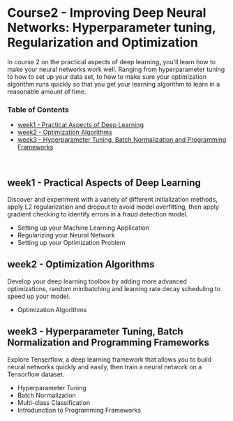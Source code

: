 # Course2 - Improving Deep Neural Networks: Hyperparameter tuning, Regularization and Optimization

In course 2 on the practical aspects of deep learning, you'll learn how to make your neural networks work well. Ranging from hyperparameter tuning to how to set up your data set, to how to make sure your optimization algorithm runs quickly so that you get your learning algorithm to learn in a reasonable amount of time.

### Table of Contents

  - [week1 - Practical Aspects of Deep Learning](https://github.com/jmcheon/deep_learning_specialization/tree/main/Course2/week1)
  - [week2 - Optimization Algorithms](https://github.com/jmcheon/deep_learning_specialization/tree/main/Course2/week2)
  - [week3 - Hyperparameter Tuning, Batch Normalization and Programming Frameworks](https://github.com/jmcheon/deep_learning_specialization/tree/main/Course2/week3)
<br/>


## week1 - Practical Aspects of Deep Learning
Discover and experiment with a variety of different initialization methods, apply L2 regularization and dropout to avoid model overfitting, then apply gradient checking to identify errors in a fraud detection model.

- Setting up your Machine Learning Application
- Regularizing your Neural Network
- Setting up your Optimization Problem



## week2 -  Optimization Algorithms
Develop your deep learning toolbox by adding more advanced optimizations, random minibatching and learning rate decay scheduling to speed up your model.

- Optimization Algorithms

## week3 - Hyperparameter Tuning, Batch Normalization and Programming Frameworks
Explore Tenserflow, a deep learning framework that allows you to build neural networks quickly and easily, then train a neural network on a Tensorflow dataset.

- Hyperparameter Tuning
- Batch Normalization
- Multi-class Classification
- Introdunction to Programming Frameworks